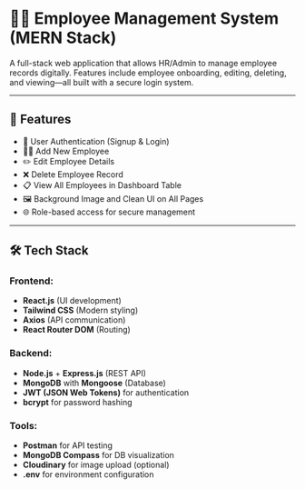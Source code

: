 # 👨‍💼 Employee Management System (MERN Stack)

A full-stack web application that allows HR/Admin to manage employee records digitally. Features include employee onboarding, editing, deleting, and viewing—all built with a secure login system.

---

## 🚀 Features

- 🔐 User Authentication (Signup & Login)
- 🧑‍💼 Add New Employee
- ✏️ Edit Employee Details
- ❌ Delete Employee Record
- 📋 View All Employees in Dashboard Table
- 🖼️ Background Image and Clean UI on All Pages
- 🌐 Role-based access for secure management

---

## 🛠️ Tech Stack

### Frontend:
- **React.js** (UI development)
- **Tailwind CSS** (Modern styling)
- **Axios** (API communication)
- **React Router DOM** (Routing)

### Backend:
- **Node.js** + **Express.js** (REST API)
- **MongoDB** with **Mongoose** (Database)
- **JWT (JSON Web Tokens)** for authentication
- **bcrypt** for password hashing

### Tools:
- **Postman** for API testing
- **MongoDB Compass** for DB visualization
- **Cloudinary** for image upload (optional)
- **.env** for environment configuration
